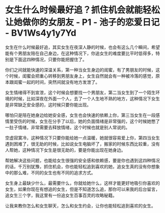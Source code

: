 # 女生什么时候最好追？抓住机会就能轻松让她做你的女朋友 - P1 - 池子的恋爱日记 - BV1Ws4y1y7Yd

女生在什么时候最好追，其实女生在夜深人静的时候，也会有这么几个瞬间，希望能有个男朋友陪在自己身边，在这种情况下，你追女生的难度要比平时低得多，特别是下面这四种情况，只要你能把握住了。

你们之间就能快速的深温关系，第一种当女生身边的闺蜜，有了男朋友的时候，这个时候，闺蜜会把重心转移到男朋友身上，女生自然就会有一种被冷落的感觉，原本跟闺蜜一起的时间，突然间就没有地方发泄了。

女生情绪得不到宣泄，这个时候会想要找一个男朋友，第二当女生到了一个陌生环境的时候，比如深夜在外面一个人，去了一个人生地不熟的地方，这种情况下女生是非常缺乏安全感的，这时候只要你能出现。

哪怕只是陪在她身边给她安全感，女生也会快速的依赖上你，第三当女生在一段感情里受伤的时候，女生在分手了以后，她的负面情绪是非常强的，这个时候她憋了一肚子情绪，非常需要去释放情绪，这个时候也就是别人常说的。

空虚寂寞冷，这种情况下只要你能给她一点温暖，她就很容易爱上你，第四当女生遇到困难了，很无助的时候，比如说女生电脑坏了，搬家的时候东西比较重，没有人帮她，这种情况下女生是很无助的，要是你能出现在她身边。

帮她解决这些问题，也能给女生很强的安全感和依赖感，要是你也遇到这四种情况的话，千万别犹豫，抓住机会，你也能轻松追到喜欢的她，追女生真的没有你想象中的那么难，不同的女生也有不同的追求方式。

女生身上最缺少什么，最需要什么，你就给她什么，这样才能更好地吸引你喜欢的女生，如果你现在有想追的女生，但是不知道怎么追，那你可以来我的后台留言，追女生三个字，我这里有一份追女生百事百灵的攻略秘籍。

让我来教你怎么和女生聊天，怎么和女生约会，让你也能轻松追到喜欢的女生。